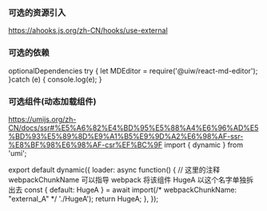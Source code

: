 ### 可选的资源引入
https://ahooks.js.org/zh-CN/hooks/use-external

### 可选的依赖
optionalDependencies
try {
let MDEditor = require('@uiw/react-md-editor');
}catch (e) {
console.log(e);
}

### 可选组件(动态加载组件)
https://umijs.org/zh-CN/docs/ssr#%E5%A6%82%E4%BD%95%E5%88%A4%E6%96%AD%E5%BD%93%E5%89%8D%E9%A1%B5%E9%9D%A2%E6%98%AF-ssr-%E8%BF%98%E6%98%AF-csr%EF%BC%9F
import { dynamic } from 'umi';

export default dynamic({
loader: async function() {
// 这里的注释 webpackChunkName 可以指导 webpack 将该组件 HugeA 以这个名字单独拆出去
const { default: HugeA } = await import(/* webpackChunkName: "external_A" */ './HugeA');
return HugeA;
},
});
